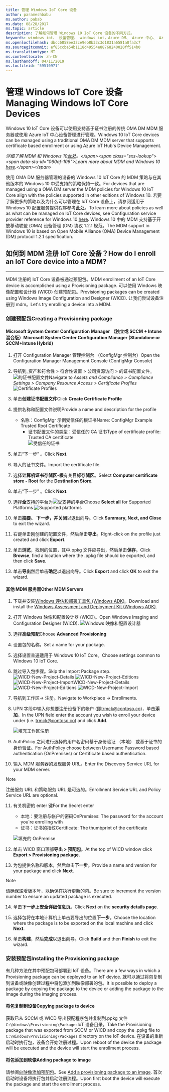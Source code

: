 ```yaml
---
title: 管理 Windows IoT Core 设备
author: parameshbabu
ms.author: pabab
ms.date: 08/28/2017
ms.topic: article
description: 了解如何管理 Windows 10 IoT Core 设备的不同方式。
keywords: windows iot、 设备管理、 windows iot，Azure DM、 Azure 中心、 Azure IoT
ms.openlocfilehash: dbcc6858ee32ce9eb8b33c3d1831a6581a8fa3c7
ms.sourcegitcommit: ef85ccba54b1118d49554e88768240020ff514b0
ms.translationtype: MT
ms.contentlocale: zh-CN
ms.lasthandoff: 04/11/2019
ms.locfileid: "59510971"
---
```

# <a name="managing-windows-iot-core-devices"></a><span data-ttu-id="060af-104">管理 Windows IoT Core 设备</span><span class="sxs-lookup"><span data-stu-id="060af-104">Managing Windows IoT Core Devices</span></span>

<span data-ttu-id="060af-105">Windows 10 IoT Core 设备可以使用支持基于证书注册的传统 OMA DM MDM 服务器或使用 Azure IoT 中心设备管理进行管理。</span><span class="sxs-lookup"><span data-stu-id="060af-105">Windows 10 IoT Core devices can be managed using a traditional OMA DM MDM server that supports certificate based enrollment or using Azure IoT Hub's Device Management.</span></span>  

 _<span data-ttu-id="060af-106">详细了解 MDM 和 Windows 10[此处](https://msdn.microsoft.com/library/windows/hardware/dn914769(v=vs.85).aspx)。</span><span class="sxs-lookup"><span data-stu-id="060af-106">Learn more about MDM and Windows 10 [here](https://msdn.microsoft.com/library/windows/hardware/dn914769(v=vs.85).aspx).</span></span>_  

<span data-ttu-id="060af-107">使用 OMA DM 服务器管理的设备的 Windows 10 IoT Core 的 MDM 策略与在其他版本的 Windows 10 中受支持的策略保持一致。</span><span class="sxs-lookup"><span data-stu-id="060af-107">For devices that are managed using a OMA DM server the MDM policies for Windows 10 IoT Core align with the policies supported in other editions of Windows 10.</span></span> <span data-ttu-id="060af-108">若要了解更多的策略以及为什么可以管理在 IoT Core 设备上，请参阅适用于 Windows 10 配置服务提供程序参考[此处](https://aka.ms/csplist)。</span><span class="sxs-lookup"><span data-stu-id="060af-108">To learn more about policies as well as what can be managed on IoT Core devices, see Configuration service provider reference for Windows 10 [here](https://aka.ms/csplist).</span></span> <span data-ttu-id="060af-109">Windows 10 中的 MDM 支持基于开放移动联盟 (OMA) 设备管理 (DM) 协议 1.2.1 规范。</span><span class="sxs-lookup"><span data-stu-id="060af-109">The MDM support in Windows 10 is based on Open Mobile Alliance (OMA) Device Management (DM) protocol 1.2.1 specification.</span></span>

## <a name="how-do-i-enroll-an-iot-core-device-into-a-mdm"></a><span data-ttu-id="060af-110">如何到 MDM 注册 IoT Core 设备？</span><span class="sxs-lookup"><span data-stu-id="060af-110">How do I enroll an IoT Core device into a MDM?</span></span>
___
<span data-ttu-id="060af-111">MDM 注册的 IoT Core 设备被通过预配包。</span><span class="sxs-lookup"><span data-stu-id="060af-111">MDM enrollment of an IoT Core device is accomplished using a Provisioning package.</span></span> <span data-ttu-id="060af-112">可以使用 Windows 映像配置和设计器 (WICD) 创建预配包。</span><span class="sxs-lookup"><span data-stu-id="060af-112">Provisioning packages can be created using Windows Image Configuration and Designer (WICD).</span></span> <span data-ttu-id="060af-113">让我们尝试设备注册到 mdm。</span><span class="sxs-lookup"><span data-stu-id="060af-113">Let's try enrolling a device into a MDM.</span></span>

### <a name="creating-a-provisioning-package"></a><span data-ttu-id="060af-114">创建预配包</span><span class="sxs-lookup"><span data-stu-id="060af-114">Creating a Provisioning package</span></span>

#### <a name="microsoft-system-center-configuration-manager-standalone-or-sccmintune-hybrid"></a><span data-ttu-id="060af-115">Microsoft System Center Configuration Manager （独立或 SCCM + Intune 混合版）</span><span class="sxs-lookup"><span data-stu-id="060af-115">Microsoft System Center Configuration Manager (Standalone or SCCM+Intune Hybrid)</span></span>

1. <span data-ttu-id="060af-116">打开 Configuration Manager 管理控制台 （ConfigMgr 控制台）</span><span class="sxs-lookup"><span data-stu-id="060af-116">Open the Configuration Manager Management Console (ConfigMgr Console)</span></span>

2. <span data-ttu-id="060af-117">导航到_资产和符合性 > 符合性设置 > 公司资源访问 > 的证书配置文件_
   ![的证书配置文件](../media/ManagingDevices/ConfigMgr-Certificate-Profiles.PNG)</span><span class="sxs-lookup"><span data-stu-id="060af-117">Navigate to _Assets and Compliance > Compliance Settings > Company Resource Access > Certificate Profiles_
![Certificate Profiles](../media/ManagingDevices/ConfigMgr-Certificate-Profiles.PNG)</span></span>

3. <span data-ttu-id="060af-118">单击**创建证书配置文件**</span><span class="sxs-lookup"><span data-stu-id="060af-118">Click **Create Certificate Profile**</span></span>

4. <span data-ttu-id="060af-119">提供名称和配置文件说明</span><span class="sxs-lookup"><span data-stu-id="060af-119">Provide a name and description for the profile</span></span>
   - <span data-ttu-id="060af-120">名称：ConfigMgr 示例受信任的根证书</span><span class="sxs-lookup"><span data-stu-id="060af-120">Name: ConfigMgr Example Trusted Root Certificate</span></span>
     - <span data-ttu-id="060af-121">证书配置文件的类型：受信任的 CA 证书</span><span class="sxs-lookup"><span data-stu-id="060af-121">Type of certificate profile: Trusted CA certificate</span></span>  
     ![受信任的证书](../media/ManagingDevices/ConfigMgr-Certificate-Profiles-Wizard.png)

5. <span data-ttu-id="060af-123">单击“下一步” 。</span><span class="sxs-lookup"><span data-stu-id="060af-123">Click **Next**.</span></span>

6. <span data-ttu-id="060af-124">导入的证书文件。</span><span class="sxs-lookup"><span data-stu-id="060af-124">Import the certificate file.</span></span>

7. <span data-ttu-id="060af-125">选择**计算机证书存储区-根**有关**目标存储区**。</span><span class="sxs-lookup"><span data-stu-id="060af-125">Select **Computer certificate store - Root** for the **Destination Store**.</span></span>

8. <span data-ttu-id="060af-126">单击“下一步” 。</span><span class="sxs-lookup"><span data-stu-id="060af-126">Click **Next**.</span></span>

9. <span data-ttu-id="060af-127">选择**全**支持的平台为![受支持的平台](../media/ManagingDevices/ConfigMgr-Certificate-Profiles-Wizard-Supported-Platforms.png)</span><span class="sxs-lookup"><span data-stu-id="060af-127">Choose **Select all** for Supported Platforms ![Supported platforms](../media/ManagingDevices/ConfigMgr-Certificate-Profiles-Wizard-Supported-Platforms.png)</span></span>

10. <span data-ttu-id="060af-128">单击**摘要、 下一步，并关闭**以退出向导。</span><span class="sxs-lookup"><span data-stu-id="060af-128">Click **Summary, Next, and Close** to exit the wizard.</span></span>

11. <span data-ttu-id="060af-129">右键单击刚创建的配置文件，然后单击**导出**。</span><span class="sxs-lookup"><span data-stu-id="060af-129">Right-click on the profile just created and click **Export**.</span></span>

12. <span data-ttu-id="060af-130">单击**浏览**，找到的位置，其中.ppkg 文件应导出，然后单击**保存**。</span><span class="sxs-lookup"><span data-stu-id="060af-130">Click **Browse**, find a location where the .ppkg file should be exported, and then click **Save**.</span></span>

13. <span data-ttu-id="060af-131">单击**导出**然后单击**确定**以退出向导。</span><span class="sxs-lookup"><span data-stu-id="060af-131">Click **Export** and click **OK** to exit the wizard.</span></span>

#### <a name="other-mdm-servers"></a><span data-ttu-id="060af-132">其他 MDM 服务器</span><span class="sxs-lookup"><span data-stu-id="060af-132">Other MDM Servers</span></span>

1. <span data-ttu-id="060af-133">下载并安装[Windows 评估和部署工具包 (Windows ADK)](https://developer.microsoft.com/windows/hardware/windows-assessment-deployment-kit)。</span><span class="sxs-lookup"><span data-stu-id="060af-133">Download and install the [Windows Assessment and Deployment Kit (Windows ADK)](https://developer.microsoft.com/windows/hardware/windows-assessment-deployment-kit).</span></span>

2. <span data-ttu-id="060af-134">打开 Windows 映像和配置设计器 (WICD)。</span><span class="sxs-lookup"><span data-stu-id="060af-134">Open Windows Imaging and Configuration Designer (WICD).</span></span>
   ![Windows 映像和配置设计器](../media/ManagingDevices/WICD-Start-Page.png)

3. <span data-ttu-id="060af-136">选择**高级预配**</span><span class="sxs-lookup"><span data-stu-id="060af-136">Choose **Advanced Provisioning**</span></span>

4. <span data-ttu-id="060af-137">设置包的名称。</span><span class="sxs-lookup"><span data-stu-id="060af-137">Set a name for your package.</span></span>

5. <span data-ttu-id="060af-138">选择设置普遍适用于 Windows 10 IoT Core。</span><span class="sxs-lookup"><span data-stu-id="060af-138">Choose settings common to Windows 10 IoT Core.</span></span>

6. <span data-ttu-id="060af-139">跳过导入包步骤。</span><span class="sxs-lookup"><span data-stu-id="060af-139">Skip the Import Package step.</span></span>
   ![<span data-ttu-id="060af-140">WICD-New-Project-Details](../media/ManagingDevices/WICD-Advanced-Provisioning-New-Project-Details.PNG) 
   ![WICD-New-Project-Editions](../media/ManagingDevices/WICD-Advanced-Provisioning-New-Project-Editions.PNG) 
   ![WICD-New-Project-Import</span><span class="sxs-lookup"><span data-stu-id="060af-140">WICD-New-Project-Details](../media/ManagingDevices/WICD-Advanced-Provisioning-New-Project-Details.PNG) 
![WICD-New-Project-Editions](../media/ManagingDevices/WICD-Advanced-Provisioning-New-Project-Editions.PNG) 
![WICD-New-Project-Import</span></span>](../media/ManagingDevices/WICD-Advanced-Provisioning-New-Project-Import.PNG)

7. <span data-ttu-id="060af-141">导航到工作区-> 注册。</span><span class="sxs-lookup"><span data-stu-id="060af-141">Navigate to Workplace -> Enrollments.</span></span>

8. <span data-ttu-id="060af-142">UPN 字段中输入你想要注册设备下的帐户 (即trmck@contoso.co)，单击**添加**。</span><span class="sxs-lookup"><span data-stu-id="060af-142">In the UPN field enter the account you wish to enroll your device under (i.e. trmck@contoso.co) and click **Add**.</span></span>

   ![填充工作区注册](../media/ManagingDevices/WICD-Workplace-Enrollments-UPN-Filled.png)

9. <span data-ttu-id="060af-144">AuthPolicy 之间进行选择的用户名密码基于身份验证 （本地） 或基于证书的身份验证。</span><span class="sxs-lookup"><span data-stu-id="060af-144">For AuthPolicy choose between Username Password based authentication (OnPremises) or Certificate based authentication.</span></span>

10. <span data-ttu-id="060af-145">输入 MDM 服务器的发现服务 URL。</span><span class="sxs-lookup"><span data-stu-id="060af-145">Enter the Discovery Service URL for your MDM server.</span></span>

> [!NOTE]
> <span data-ttu-id="060af-146">注册服务 URL 和策略服务 URL 是可选的。</span><span class="sxs-lookup"><span data-stu-id="060af-146">Enrollment Service URL and Policy Service URL are optional.</span></span>

11. <span data-ttu-id="060af-147">有关机密的 enter 键</span><span class="sxs-lookup"><span data-stu-id="060af-147">For the Secret enter</span></span>  
    - <span data-ttu-id="060af-148">本地：要注册与帐户的密码</span><span class="sxs-lookup"><span data-stu-id="060af-148">OnPremises: The password for the account you're enrolling with</span></span>  
    - <span data-ttu-id="060af-149">证书：证书的指纹</span><span class="sxs-lookup"><span data-stu-id="060af-149">Certificate: The thumbprint of the certificate</span></span>
    
    ![填充的 OnPremise](../media/ManagingDevices/WICD-Workplace-Enrollments-UPN-Details-Filled-Premise.png)  

12. <span data-ttu-id="060af-151">单击 WICD 窗口顶部**导出 > 预配包**。</span><span class="sxs-lookup"><span data-stu-id="060af-151">At the top of WICD window click **Export > Provisioning package**.</span></span>

13. <span data-ttu-id="060af-152">为包提供名称和版本，然后单击**下一步**。</span><span class="sxs-lookup"><span data-stu-id="060af-152">Provide a name and version for your package and click **Next**.</span></span> 

> [!NOTE]
> <span data-ttu-id="060af-153">请确保递增版本号，以确保在执行更新的包。</span><span class="sxs-lookup"><span data-stu-id="060af-153">Be sure to increment the version number to ensure an updated package is executed.</span></span>

14. <span data-ttu-id="060af-154">单击**下一步**上**安全详细信息页**。</span><span class="sxs-lookup"><span data-stu-id="060af-154">Click **Next** on the **security details page**.</span></span>

15. <span data-ttu-id="060af-155">选择包将在本地计算机上单击要导出的位置**下一步**。</span><span class="sxs-lookup"><span data-stu-id="060af-155">Choose the location where the package is to be exported on the local machine and click **Next**.</span></span>

16. <span data-ttu-id="060af-156">单击**构建**，然后**完成**以退出向导。</span><span class="sxs-lookup"><span data-stu-id="060af-156">Click **Build** and then **Finish** to exit the wizard.</span></span>

### <a name="installing-the-provisioning-package"></a><span data-ttu-id="060af-157">安装预配包</span><span class="sxs-lookup"><span data-stu-id="060af-157">Installing the Provisioning package</span></span>

<span data-ttu-id="060af-158">有几种方法在其中预配包可部署到 IoT 设备。</span><span class="sxs-lookup"><span data-stu-id="060af-158">There are a few ways in which a Provisioning package can be deployed to an IoT device.</span></span> <span data-ttu-id="060af-159">就可以通过将包复制到设备或映像创建过程中将包添加到映像部署的包。</span><span class="sxs-lookup"><span data-stu-id="060af-159">It is possible to deploy a package by copying the package to the device or adding the package to the image during the imaging process.</span></span>

#### <a name="copying-package-to-device"></a><span data-ttu-id="060af-160">将包复制到设备</span><span class="sxs-lookup"><span data-stu-id="060af-160">Copying package to device</span></span>

<span data-ttu-id="060af-161">获取已从 SCCM 或 WICD 导出预配程序包并复制到.ppkg 文件`C:\Windows\Provisioning\Packages`IoT 设备目录。</span><span class="sxs-lookup"><span data-stu-id="060af-161">Take the Provisioning package that was exported from SCCM or WICD and copy the .ppkg file to `C:\Windows\Provisioning\Packages` directory on the IoT device.</span></span> <span data-ttu-id="060af-162">在设备的重新启动时执行包，设备会开始注册过程。</span><span class="sxs-lookup"><span data-stu-id="060af-162">Upon reboot of the device the package will be executed and the device will start the enrollment process.</span></span>

#### <a name="adding-package-to-image"></a><span data-ttu-id="060af-163">将包添加到映像</span><span class="sxs-lookup"><span data-stu-id="060af-163">Adding package to image</span></span>

<span data-ttu-id="060af-164">请参阅[向映像添加预配包](https://docs.microsoft.com/windows-hardware/manufacture/iot/add-a-provisioning-package-to-an-image)。</span><span class="sxs-lookup"><span data-stu-id="060af-164">See [Add a provisioning package to an image](https://docs.microsoft.com/windows-hardware/manufacture/iot/add-a-provisioning-package-to-an-image).</span></span> <span data-ttu-id="060af-165">首次启动时设备将执行包并启动注册流程。</span><span class="sxs-lookup"><span data-stu-id="060af-165">Upon first boot the device will execute the package and start the enrollment process.</span></span>

